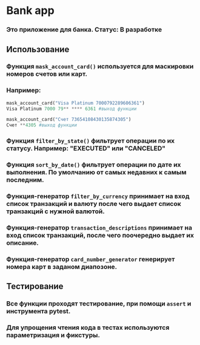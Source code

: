 # Bank app
### Это приложение для банка. Статус: В разработке
## Использование
### Функция `mask_account_card()` используется для маскировки номеров счетов или карт.
### Например:
```python
mask_account_card("Visa Platinum 7000792289606361")
Visa Platinum 7000 79** **** 6361 #выход функции
```
```python
mask_account_card("Счет 73654108430135874305")
Счет **4305 #выход функции
```
### Функция `filter_by_state()` фильтрует операции по их статусу. Например: "EXECUTED" или "CANCELED"
### Функция `sort_by_date()` фильтрует операции по дате их выполнения. По умолчанию от самых недавних к самым последним.
### Функция-генератор `filter_by_currency` принимает на вход список транзакций и валюту после чего выдает список транзакций с нужной валютой.
### Функция-генератор `transaction_descriptions` принимает на вход список транзакций, после чего поочередно выдает их описание.
### Функция-генератор `card_number_generator` генерирует номера карт в заданом диапозоне.
## Тестирование
### Все функции проходят тестирование, при помощи `assert` и инструмента pytest.
### Для упрощения чтения кода в тестах используются параметризация и фикстуры.